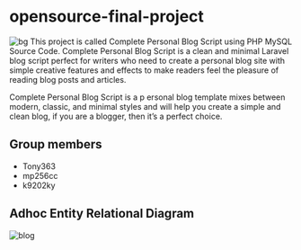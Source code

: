 # opensource-final-project
![bg](#39ffaf)
This project is called Complete Personal Blog Script using PHP MySQL Source Code. Complete Personal Blog Script is a clean and minimal Laravel blog script perfect for writers who need to create a personal blog site with simple creative features and effects to make readers feel the pleasure of reading blog posts and articles.

Complete Personal Blog Script is a p
ersonal blog template mixes between modern, classic, and minimal styles and will help you create a simple and clean blog, if you are a blogger, then it’s a perfect choice.

## Group members
* Tony363
* mp256cc
* k9202ky

## Adhoc Entity Relational Diagram
![blog](https://user-images.githubusercontent.com/48950649/170860613-ea54fb2d-da38-4918-880f-0cb696f100d9.svg)
